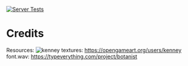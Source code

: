 [![Server Tests](https://github.com/SamGarlick/VelvetDawn/actions/workflows/python-app.yml/badge.svg)](https://github.com/SamGarlick/VelvetDawn/actions/workflows/python-app.yml)

# Credits
Resources:
    ![kenney](https://kenney.nl/data/oga/donation.png)
    textures: https://opengameart.org/users/kenney  
    font.wav: https://typeverything.com/project/botanist